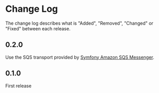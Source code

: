 # Change Log

The change log describes what is "Added", "Removed", "Changed" or "Fixed" between each release.

## 0.2.0

Use the SQS transport provided by [Symfony Amazon SQS Messenger](https://symfony.com/doc/current/messenger.html#amazon-sqs).

## 0.1.0

First release